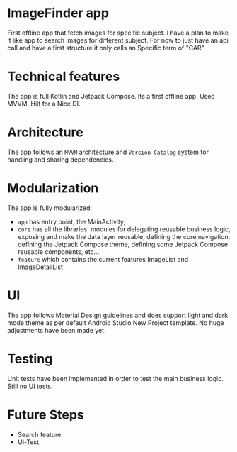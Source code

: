 ImageFinder app
==================

First offline app that fetch images for specific subject.
I have a plan to make it like app to search images for different subject. For now to just have an api call and have a first structure it only calls an Specific term of "CAR"  


# Technical features

The app is full Kotlin and Jetpack Compose.
Its a first offline app.
Used MVVM.
Hilt for a Nice DI.


# Architecture

The app follows an `MVVM` architecture and `Version Catalog` system for handling and sharing dependencies.

# Modularization

The app is fully modularized:
- `app` has entry point, the MainActivity;
- `core` has all the libraries' modules for delegating reusable business logic, exposing and make the data layer reusable, defining the core navigation, defining the Jetpack Compose theme, defining some Jetpack Compose reusable components, etc...
- `feature` which contains the current features ImageList and ImageDetailList


# UI

The app follows Material Design guidelines and does support light and dark mode theme as per default Android Studio New Project template. No huge adjustments have been made yet.

# Testing

Unit tests have been implemented in order to test the main business logic.
Still no UI tests.


# Future Steps
- Search feature
- Ui-Test